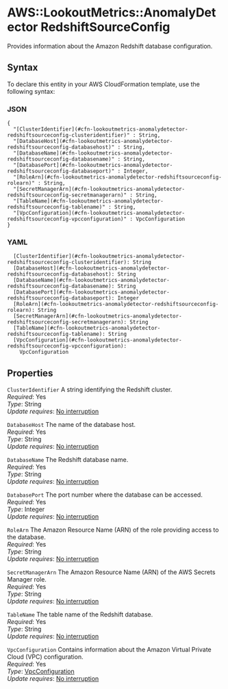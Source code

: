 # AWS::LookoutMetrics::AnomalyDetector RedshiftSourceConfig<a name="aws-properties-lookoutmetrics-anomalydetector-redshiftsourceconfig"></a>

Provides information about the Amazon Redshift database configuration\.

## Syntax<a name="aws-properties-lookoutmetrics-anomalydetector-redshiftsourceconfig-syntax"></a>

To declare this entity in your AWS CloudFormation template, use the following syntax:

### JSON<a name="aws-properties-lookoutmetrics-anomalydetector-redshiftsourceconfig-syntax.json"></a>

```
{
  "[ClusterIdentifier](#cfn-lookoutmetrics-anomalydetector-redshiftsourceconfig-clusteridentifier)" : String,
  "[DatabaseHost](#cfn-lookoutmetrics-anomalydetector-redshiftsourceconfig-databasehost)" : String,
  "[DatabaseName](#cfn-lookoutmetrics-anomalydetector-redshiftsourceconfig-databasename)" : String,
  "[DatabasePort](#cfn-lookoutmetrics-anomalydetector-redshiftsourceconfig-databaseport)" : Integer,
  "[RoleArn](#cfn-lookoutmetrics-anomalydetector-redshiftsourceconfig-rolearn)" : String,
  "[SecretManagerArn](#cfn-lookoutmetrics-anomalydetector-redshiftsourceconfig-secretmanagerarn)" : String,
  "[TableName](#cfn-lookoutmetrics-anomalydetector-redshiftsourceconfig-tablename)" : String,
  "[VpcConfiguration](#cfn-lookoutmetrics-anomalydetector-redshiftsourceconfig-vpcconfiguration)" : VpcConfiguration
}
```

### YAML<a name="aws-properties-lookoutmetrics-anomalydetector-redshiftsourceconfig-syntax.yaml"></a>

```
  [ClusterIdentifier](#cfn-lookoutmetrics-anomalydetector-redshiftsourceconfig-clusteridentifier): String
  [DatabaseHost](#cfn-lookoutmetrics-anomalydetector-redshiftsourceconfig-databasehost): String
  [DatabaseName](#cfn-lookoutmetrics-anomalydetector-redshiftsourceconfig-databasename): String
  [DatabasePort](#cfn-lookoutmetrics-anomalydetector-redshiftsourceconfig-databaseport): Integer
  [RoleArn](#cfn-lookoutmetrics-anomalydetector-redshiftsourceconfig-rolearn): String
  [SecretManagerArn](#cfn-lookoutmetrics-anomalydetector-redshiftsourceconfig-secretmanagerarn): String
  [TableName](#cfn-lookoutmetrics-anomalydetector-redshiftsourceconfig-tablename): String
  [VpcConfiguration](#cfn-lookoutmetrics-anomalydetector-redshiftsourceconfig-vpcconfiguration): 
    VpcConfiguration
```

## Properties<a name="aws-properties-lookoutmetrics-anomalydetector-redshiftsourceconfig-properties"></a>

`ClusterIdentifier`  <a name="cfn-lookoutmetrics-anomalydetector-redshiftsourceconfig-clusteridentifier"></a>
A string identifying the Redshift cluster\.  
*Required*: Yes  
*Type*: String  
*Update requires*: [No interruption](https://docs.aws.amazon.com/AWSCloudFormation/latest/UserGuide/using-cfn-updating-stacks-update-behaviors.html#update-no-interrupt)

`DatabaseHost`  <a name="cfn-lookoutmetrics-anomalydetector-redshiftsourceconfig-databasehost"></a>
The name of the database host\.  
*Required*: Yes  
*Type*: String  
*Update requires*: [No interruption](https://docs.aws.amazon.com/AWSCloudFormation/latest/UserGuide/using-cfn-updating-stacks-update-behaviors.html#update-no-interrupt)

`DatabaseName`  <a name="cfn-lookoutmetrics-anomalydetector-redshiftsourceconfig-databasename"></a>
The Redshift database name\.  
*Required*: Yes  
*Type*: String  
*Update requires*: [No interruption](https://docs.aws.amazon.com/AWSCloudFormation/latest/UserGuide/using-cfn-updating-stacks-update-behaviors.html#update-no-interrupt)

`DatabasePort`  <a name="cfn-lookoutmetrics-anomalydetector-redshiftsourceconfig-databaseport"></a>
The port number where the database can be accessed\.  
*Required*: Yes  
*Type*: Integer  
*Update requires*: [No interruption](https://docs.aws.amazon.com/AWSCloudFormation/latest/UserGuide/using-cfn-updating-stacks-update-behaviors.html#update-no-interrupt)

`RoleArn`  <a name="cfn-lookoutmetrics-anomalydetector-redshiftsourceconfig-rolearn"></a>
The Amazon Resource Name \(ARN\) of the role providing access to the database\.  
*Required*: Yes  
*Type*: String  
*Update requires*: [No interruption](https://docs.aws.amazon.com/AWSCloudFormation/latest/UserGuide/using-cfn-updating-stacks-update-behaviors.html#update-no-interrupt)

`SecretManagerArn`  <a name="cfn-lookoutmetrics-anomalydetector-redshiftsourceconfig-secretmanagerarn"></a>
The Amazon Resource Name \(ARN\) of the AWS Secrets Manager role\.  
*Required*: Yes  
*Type*: String  
*Update requires*: [No interruption](https://docs.aws.amazon.com/AWSCloudFormation/latest/UserGuide/using-cfn-updating-stacks-update-behaviors.html#update-no-interrupt)

`TableName`  <a name="cfn-lookoutmetrics-anomalydetector-redshiftsourceconfig-tablename"></a>
The table name of the Redshift database\.  
*Required*: Yes  
*Type*: String  
*Update requires*: [No interruption](https://docs.aws.amazon.com/AWSCloudFormation/latest/UserGuide/using-cfn-updating-stacks-update-behaviors.html#update-no-interrupt)

`VpcConfiguration`  <a name="cfn-lookoutmetrics-anomalydetector-redshiftsourceconfig-vpcconfiguration"></a>
Contains information about the Amazon Virtual Private Cloud \(VPC\) configuration\.  
*Required*: Yes  
*Type*: [VpcConfiguration](aws-properties-lookoutmetrics-anomalydetector-vpcconfiguration.md)  
*Update requires*: [No interruption](https://docs.aws.amazon.com/AWSCloudFormation/latest/UserGuide/using-cfn-updating-stacks-update-behaviors.html#update-no-interrupt)